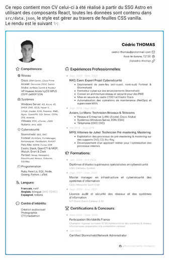 Ce repo contient mon CV celui-ci à été réalisé à partir du SSG Astro en utilisant des composants React, toutes les données sont contenu dans `src/data.json`, le style est gérer au travers de feuilles CSS vanilla.  
Le rendu est le suivant ✨:

![render](assets/render.png)
